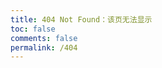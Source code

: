 ```yaml
---
title: 404 Not Found：该页无法显示
toc: false
comments: false
permalink: /404
---
```

<script type="text/javascript" src="http://www.qq.com/404/search_children.js" charset="utf-8" homePageUrl="http://lossingdawn.top/" homePageName="回到我的主页"></script>
